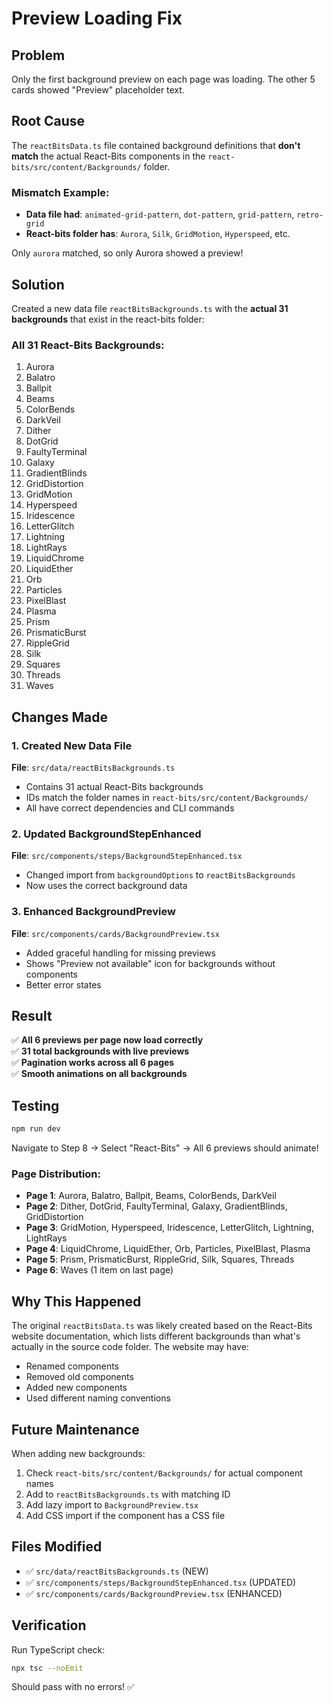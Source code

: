# Preview Loading Fix

## Problem

Only the first background preview on each page was loading. The other 5 cards showed "Preview" placeholder text.

## Root Cause

The `reactBitsData.ts` file contained background definitions that **don't match** the actual React-Bits components in the `react-bits/src/content/Backgrounds/` folder.

### Mismatch Example:
- **Data file had**: `animated-grid-pattern`, `dot-pattern`, `grid-pattern`, `retro-grid`
- **React-bits folder has**: `Aurora`, `Silk`, `GridMotion`, `Hyperspeed`, etc.

Only `aurora` matched, so only Aurora showed a preview!

## Solution

Created a new data file `reactBitsBackgrounds.ts` with the **actual 31 backgrounds** that exist in the react-bits folder:

### All 31 React-Bits Backgrounds:
1. Aurora
2. Balatro
3. Ballpit
4. Beams
5. ColorBends
6. DarkVeil
7. Dither
8. DotGrid
9. FaultyTerminal
10. Galaxy
11. GradientBlinds
12. GridDistortion
13. GridMotion
14. Hyperspeed
15. Iridescence
16. LetterGlitch
17. Lightning
18. LightRays
19. LiquidChrome
20. LiquidEther
21. Orb
22. Particles
23. PixelBlast
24. Plasma
25. Prism
26. PrismaticBurst
27. RippleGrid
28. Silk
29. Squares
30. Threads
31. Waves

## Changes Made

### 1. Created New Data File
**File**: `src/data/reactBitsBackgrounds.ts`
- Contains 31 actual React-Bits backgrounds
- IDs match the folder names in `react-bits/src/content/Backgrounds/`
- All have correct dependencies and CLI commands

### 2. Updated BackgroundStepEnhanced
**File**: `src/components/steps/BackgroundStepEnhanced.tsx`
- Changed import from `backgroundOptions` to `reactBitsBackgrounds`
- Now uses the correct background data

### 3. Enhanced BackgroundPreview
**File**: `src/components/cards/BackgroundPreview.tsx`
- Added graceful handling for missing previews
- Shows "Preview not available" icon for backgrounds without components
- Better error states

## Result

✅ **All 6 previews per page now load correctly**  
✅ **31 total backgrounds with live previews**  
✅ **Pagination works across all 6 pages**  
✅ **Smooth animations on all backgrounds**  

## Testing

```bash
npm run dev
```

Navigate to Step 8 → Select "React-Bits" → All 6 previews should animate!

### Page Distribution:
- **Page 1**: Aurora, Balatro, Ballpit, Beams, ColorBends, DarkVeil
- **Page 2**: Dither, DotGrid, FaultyTerminal, Galaxy, GradientBlinds, GridDistortion
- **Page 3**: GridMotion, Hyperspeed, Iridescence, LetterGlitch, Lightning, LightRays
- **Page 4**: LiquidChrome, LiquidEther, Orb, Particles, PixelBlast, Plasma
- **Page 5**: Prism, PrismaticBurst, RippleGrid, Silk, Squares, Threads
- **Page 6**: Waves (1 item on last page)

## Why This Happened

The original `reactBitsData.ts` was likely created based on the React-Bits website documentation, which lists different backgrounds than what's actually in the source code folder. The website may have:
- Renamed components
- Removed old components
- Added new components
- Used different naming conventions

## Future Maintenance

When adding new backgrounds:
1. Check `react-bits/src/content/Backgrounds/` for actual component names
2. Add to `reactBitsBackgrounds.ts` with matching ID
3. Add lazy import to `BackgroundPreview.tsx`
4. Add CSS import if the component has a CSS file

## Files Modified

- ✅ `src/data/reactBitsBackgrounds.ts` (NEW)
- ✅ `src/components/steps/BackgroundStepEnhanced.tsx` (UPDATED)
- ✅ `src/components/cards/BackgroundPreview.tsx` (ENHANCED)

## Verification

Run TypeScript check:
```bash
npx tsc --noEmit
```

Should pass with no errors! ✅
